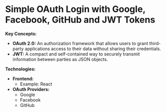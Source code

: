 # Simple OAuth Login with Google, Facebook, GitHub and JWT Tokens

**Key Concepts:**

* **OAuth 2.0:** An authorization framework that allows users to grant third-party applications access to their data without sharing their credentials.
* **JWT:** A compact and self-contained way to securely transmit information between parties as JSON objects. 

**Technologies:**

* **Frontend:**
    * Example: React
* **OAuth Providers:**
    * Google
    * Facebook
    * GitHub